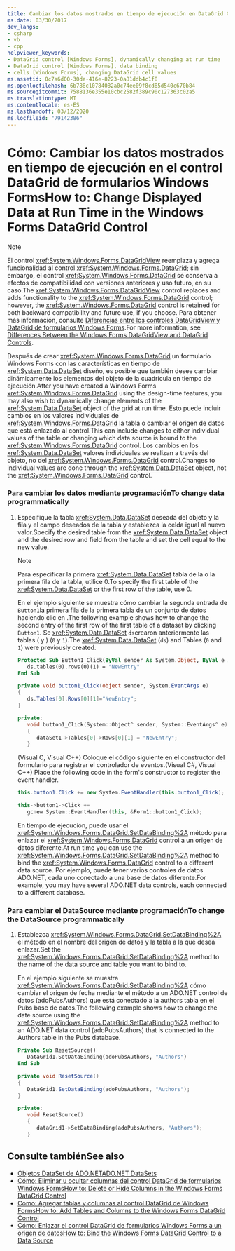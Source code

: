 ```yaml
---
title: Cambiar los datos mostrados en tiempo de ejecución en DataGrid Control
ms.date: 03/30/2017
dev_langs:
- csharp
- vb
- cpp
helpviewer_keywords:
- DataGrid control [Windows Forms], dynamically changing at run time
- DataGrid control [Windows Forms], data binding
- cells [Windows Forms], changing DataGrid cell values
ms.assetid: 0c7a6d00-30de-416e-8223-0a81ddb4c1f8
ms.openlocfilehash: 6b788c10784082a0c74ee09f8cd85d540c670b84
ms.sourcegitcommit: 7588136e355e10cbc2582f389c90c127363c02a5
ms.translationtype: MT
ms.contentlocale: es-ES
ms.lasthandoff: 03/12/2020
ms.locfileid: "79142386"
---
```

# <a name="how-to-change-displayed-data-at-run-time-in-the-windows-forms-datagrid-control"></a><span data-ttu-id="2ef65-102">Cómo: Cambiar los datos mostrados en tiempo de ejecución en el control DataGrid de formularios Windows Forms</span><span class="sxs-lookup"><span data-stu-id="2ef65-102">How to: Change Displayed Data at Run Time in the Windows Forms DataGrid Control</span></span>
> [!NOTE]
> <span data-ttu-id="2ef65-103">El control <xref:System.Windows.Forms.DataGridView> reemplaza y agrega funcionalidad al control <xref:System.Windows.Forms.DataGrid>; sin embargo, el control <xref:System.Windows.Forms.DataGrid> se conserva a efectos de compatibilidad con versiones anteriores y uso futuro, en su caso.</span><span class="sxs-lookup"><span data-stu-id="2ef65-103">The <xref:System.Windows.Forms.DataGridView> control replaces and adds functionality to the <xref:System.Windows.Forms.DataGrid> control; however, the <xref:System.Windows.Forms.DataGrid> control is retained for both backward compatibility and future use, if you choose.</span></span> <span data-ttu-id="2ef65-104">Para obtener más información, consulte [Diferencias entre los controles DataGridView y DataGrid de formularios Windows Forms](differences-between-the-windows-forms-datagridview-and-datagrid-controls.md).</span><span class="sxs-lookup"><span data-stu-id="2ef65-104">For more information, see [Differences Between the Windows Forms DataGridView and DataGrid Controls](differences-between-the-windows-forms-datagridview-and-datagrid-controls.md).</span></span>  
  
 <span data-ttu-id="2ef65-105">Después de crear <xref:System.Windows.Forms.DataGrid> un formulario Windows Forms con las características en tiempo de <xref:System.Data.DataSet> diseño, es posible que también desee cambiar dinámicamente los elementos del objeto de la cuadrícula en tiempo de ejecución.</span><span class="sxs-lookup"><span data-stu-id="2ef65-105">After you have created a Windows Forms <xref:System.Windows.Forms.DataGrid> using the design-time features, you may also wish to dynamically change elements of the <xref:System.Data.DataSet> object of the grid at run time.</span></span> <span data-ttu-id="2ef65-106">Esto puede incluir cambios en los valores individuales de <xref:System.Windows.Forms.DataGrid> la tabla o cambiar el origen de datos que está enlazado al control.</span><span class="sxs-lookup"><span data-stu-id="2ef65-106">This can include changes to either individual values of the table or changing which data source is bound to the <xref:System.Windows.Forms.DataGrid> control.</span></span> <span data-ttu-id="2ef65-107">Los cambios en los <xref:System.Data.DataSet> valores individuales se realizan a través del objeto, no del <xref:System.Windows.Forms.DataGrid> control.</span><span class="sxs-lookup"><span data-stu-id="2ef65-107">Changes to individual values are done through the <xref:System.Data.DataSet> object, not the <xref:System.Windows.Forms.DataGrid> control.</span></span>  
  
### <a name="to-change-data-programmatically"></a><span data-ttu-id="2ef65-108">Para cambiar los datos mediante programación</span><span class="sxs-lookup"><span data-stu-id="2ef65-108">To change data programmatically</span></span>  
  
1. <span data-ttu-id="2ef65-109">Especifique la tabla <xref:System.Data.DataSet> deseada del objeto y la fila y el campo deseados de la tabla y establezca la celda igual al nuevo valor.</span><span class="sxs-lookup"><span data-stu-id="2ef65-109">Specify the desired table from the <xref:System.Data.DataSet> object and the desired row and field from the table and set the cell equal to the new value.</span></span>  
  
    > [!NOTE]
    > <span data-ttu-id="2ef65-110">Para especificar la primera <xref:System.Data.DataSet> tabla de la o la primera fila de la tabla, utilice 0.</span><span class="sxs-lookup"><span data-stu-id="2ef65-110">To specify the first table of the <xref:System.Data.DataSet> or the first row of the table, use 0.</span></span>  
  
     <span data-ttu-id="2ef65-111">En el ejemplo siguiente se muestra cómo cambiar la segunda entrada de `Button1`la primera fila de la primera tabla de un conjunto de datos haciendo clic en .</span><span class="sxs-lookup"><span data-stu-id="2ef65-111">The following example shows how to change the second entry of the first row of the first table of a dataset by clicking `Button1`.</span></span> <span data-ttu-id="2ef65-112">Se <xref:System.Data.DataSet> `ds`crearon anteriormente las tablas ( y ) (`0` y `1`).</span><span class="sxs-lookup"><span data-stu-id="2ef65-112">The <xref:System.Data.DataSet> (`ds`) and Tables (`0` and `1`) were previously created.</span></span>  
  
    ```vb  
    Protected Sub Button1_Click(ByVal sender As System.Object, ByVal e As System.EventArgs) Handles Button1.Click  
       ds.tables(0).rows(0)(1) = "NewEntry"  
    End Sub  
    ```  
  
    ```csharp  
    private void button1_Click(object sender, System.EventArgs e)  
    {  
       ds.Tables[0].Rows[0][1]="NewEntry";  
    }  
    ```  
  
    ```cpp  
    private:
       void button1_Click(System::Object^ sender, System::EventArgs^ e)  
       {  
          dataSet1->Tables[0]->Rows[0][1] = "NewEntry";  
       }  
    ```  
  
     <span data-ttu-id="2ef65-113">(Visual C, Visual C++) Coloque el código siguiente en el constructor del formulario para registrar el controlador de eventos.</span><span class="sxs-lookup"><span data-stu-id="2ef65-113">(Visual C#, Visual C++) Place the following code in the form's constructor to register the event handler.</span></span>  
  
    ```csharp  
    this.button1.Click += new System.EventHandler(this.button1_Click);  
    ```  
  
    ```cpp  
    this->button1->Click +=  
       gcnew System::EventHandler(this, &Form1::button1_Click);  
    ```  
  
     <span data-ttu-id="2ef65-114">En tiempo de ejecución, puede usar el <xref:System.Windows.Forms.DataGrid.SetDataBinding%2A> método para enlazar el <xref:System.Windows.Forms.DataGrid> control a un origen de datos diferente.</span><span class="sxs-lookup"><span data-stu-id="2ef65-114">At run time you can use the <xref:System.Windows.Forms.DataGrid.SetDataBinding%2A> method to bind the <xref:System.Windows.Forms.DataGrid> control to a different data source.</span></span> <span data-ttu-id="2ef65-115">Por ejemplo, puede tener varios controles de datos ADO.NET, cada uno conectado a una base de datos diferente.</span><span class="sxs-lookup"><span data-stu-id="2ef65-115">For example, you may have several ADO.NET data controls, each connected to a different database.</span></span>  
  
### <a name="to-change-the-datasource-programmatically"></a><span data-ttu-id="2ef65-116">Para cambiar el DataSource mediante programación</span><span class="sxs-lookup"><span data-stu-id="2ef65-116">To change the DataSource programmatically</span></span>  
  
1. <span data-ttu-id="2ef65-117">Establezca <xref:System.Windows.Forms.DataGrid.SetDataBinding%2A> el método en el nombre del origen de datos y la tabla a la que desea enlazar.</span><span class="sxs-lookup"><span data-stu-id="2ef65-117">Set the <xref:System.Windows.Forms.DataGrid.SetDataBinding%2A> method to the name of the data source and table you want to bind to.</span></span>  
  
     <span data-ttu-id="2ef65-118">En el ejemplo siguiente se muestra <xref:System.Windows.Forms.DataGrid.SetDataBinding%2A> cómo cambiar el origen de fecha mediante el método a un ADO.NET control de datos (adoPubsAuthors) que está conectado a la authors tabla en el Pubs base de datos.</span><span class="sxs-lookup"><span data-stu-id="2ef65-118">The following example shows how to change the date source using the <xref:System.Windows.Forms.DataGrid.SetDataBinding%2A> method to an ADO.NET data control (adoPubsAuthors) that is connected to the Authors table in the Pubs database.</span></span>  
  
    ```vb  
    Private Sub ResetSource()  
       DataGrid1.SetDataBinding(adoPubsAuthors, "Authors")  
    End Sub  
    ```  
  
    ```csharp  
    private void ResetSource()  
    {  
       DataGrid1.SetDataBinding(adoPubsAuthors, "Authors");  
    }  
    ```  
  
    ```cpp  
    private:  
       void ResetSource()  
       {  
          dataGrid1->SetDataBinding(adoPubsAuthors, "Authors");  
       }  
    ```  
  
## <a name="see-also"></a><span data-ttu-id="2ef65-119">Consulte también</span><span class="sxs-lookup"><span data-stu-id="2ef65-119">See also</span></span>

- [<span data-ttu-id="2ef65-120">Objetos DataSet de ADO.NET</span><span class="sxs-lookup"><span data-stu-id="2ef65-120">ADO.NET DataSets</span></span>](../../data/adonet/ado-net-datasets.md)
- [<span data-ttu-id="2ef65-121">Cómo: Eliminar u ocultar columnas del control DataGrid de formularios Windows Forms</span><span class="sxs-lookup"><span data-stu-id="2ef65-121">How to: Delete or Hide Columns in the Windows Forms DataGrid Control</span></span>](how-to-delete-or-hide-columns-in-the-windows-forms-datagrid-control.md)
- [<span data-ttu-id="2ef65-122">Cómo: Agregar tablas y columnas al control DataGrid de Windows Forms</span><span class="sxs-lookup"><span data-stu-id="2ef65-122">How to: Add Tables and Columns to the Windows Forms DataGrid Control</span></span>](how-to-add-tables-and-columns-to-the-windows-forms-datagrid-control.md)
- [<span data-ttu-id="2ef65-123">Cómo: Enlazar el control DataGrid de formularios Windows Forms a un origen de datos</span><span class="sxs-lookup"><span data-stu-id="2ef65-123">How to: Bind the Windows Forms DataGrid Control to a Data Source</span></span>](how-to-bind-the-windows-forms-datagrid-control-to-a-data-source.md)
